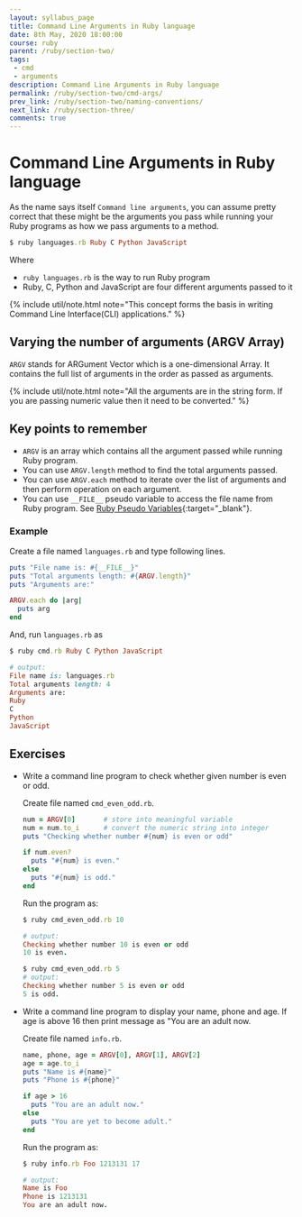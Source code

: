 ```yaml
---
layout: syllabus_page
title: Command Line Arguments in Ruby language
date: 8th May, 2020 18:00:00
course: ruby
parent: /ruby/section-two/
tags:
 - cmd
 - arguments
description: Command Line Arguments in Ruby language
permalink: /ruby/section-two/cmd-args/
prev_link: /ruby/section-two/naming-conventions/
next_link: /ruby/section-three/
comments: true
---
```


# Command Line Arguments in Ruby language

As the name says itself `Command line arguments`, you can assume pretty correct that these might be the arguments you pass
while running your Ruby programs as how we pass arguments to a method.

```ruby
$ ruby languages.rb Ruby C Python JavaScript
```

Where
- `ruby languages.rb` is the way to run Ruby program
- Ruby, C, Python and JavaScript are four different arguments passed to it

{% include util/note.html
    note="This concept forms the basis in writing Command Line Interface(CLI) applications."
%}

## Varying the number of arguments (ARGV Array)

`ARGV` stands for ARGument Vector which is a one-dimensional Array.
It contains the full list of arguments in the order as passed as arguments.

{% include util/note.html
    note="All the arguments are in the string form. If you are passing numeric value then it need to be converted."
%}

## Key points to remember

- `ARGV` is an array which contains all the argument passed while running Ruby program.
- You can use `ARGV.length` method to find the total arguments passed.
- You can use `ARGV.each` method to iterate over the list of arguments and then perform operation on each argument.
- You can use `__FILE__` pseudo variable to access the file name from Ruby program.
  See [Ruby Pseudo Variables](../variables-constants#ruby-pseudo-variables){:target="_blank"}.

### Example

Create a file named `languages.rb` and type following lines.

```ruby
puts "File name is: #{__FILE__}"
puts "Total arguments length: #{ARGV.length}"
puts "Arguments are:"

ARGV.each do |arg|
  puts arg
end
```

And, run `languages.rb` as

```ruby
$ ruby cmd.rb Ruby C Python JavaScript

# output:
File name is: languages.rb
Total arguments length: 4
Arguments are:
Ruby
C
Python
JavaScript
```

## Exercises

- Write a command line program to check whether given number is even or odd.

  Create  file named `cmd_even_odd.rb`.

  ```ruby
  num = ARGV[0]       # store into meaningful variable
  num = num.to_i      # convert the numeric string into integer
  puts "Checking whether number #{num} is even or odd"

  if num.even?
    puts "#{num} is even."
  else
    puts "#{num} is odd."
  end
  ```

  Run the program as:

  ```ruby
  $ ruby cmd_even_odd.rb 10

  # output:
  Checking whether number 10 is even or odd
  10 is even.

  $ ruby cmd_even_odd.rb 5
  # output:
  Checking whether number 5 is even or odd
  5 is odd.
  ```

- Write a command line program to display your name, phone and age. If age is above 16 then print message as "You are an adult now.

  Create  file named `info.rb`.

  ```ruby
  name, phone, age = ARGV[0], ARGV[1], ARGV[2]
  age = age.to_i
  puts "Name is #{name}"
  puts "Phone is #{phone}"

  if age > 16
    puts "You are an adult now."
  else
    puts "You are yet to become adult."
  end
  ```

  Run the program as:

  ```ruby
  $ ruby info.rb Foo 1213131 17

  # output:
  Name is Foo
  Phone is 1213131
  You are an adult now.
  ```
